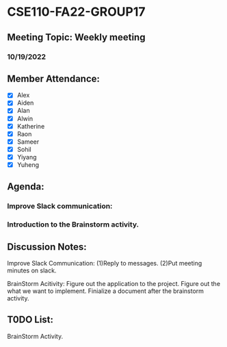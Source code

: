 
# CSE110-FA22-GROUP17
## Meeting Topic: Weekly meeting
### 10/19/2022 

## Member Attendance:
- [x] Alex
- [x] Aiden
- [x] Alan
- [x] Alwin
- [x] Katherine
- [x] Raon
- [x] Sameer
- [x] Sohil
- [x] Yiyang
- [x] Yuheng

## Agenda:
  ### Improve Slack communication:
  ### Introduction to the Brainstorm activity.

## Discussion Notes: 
  Improve Slack Communication:
  (1)Reply to messages.
  (2)Put meeting minutes on slack.
  
  BrainStorm Acitivity:
  Figure out the application to the project.
  Figure out the what we want to implement.
  Finialize a document after the brainstorm activity.

## T0DO List:
  BrainStorm Activity.
